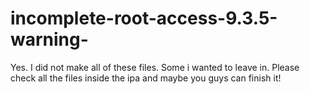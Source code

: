 # incomplete-root-access-9.3.5-warning-
Yes. I did not make all of these files. Some i wanted to leave in. Please check all the files inside the ipa and maybe you guys can finish it!
